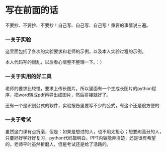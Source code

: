 # 写在前面的话

不要抄、不要抄、不要抄！自己写、自己写、自己写！重要的事情说三遍。

### —关于实验

这里面包括了各次的实验要求和老师的示例，以及本人实验过程的示例。

本人代码写的很乱，以后看心情整不整理一下。：）

### —关于实用的好工具

老师的要求比较怪，要求上传长图片。所以里面有一个生成长图片的python程序，把word转成pdf再导出成图片，然后拼接就好了。

还有一个是识别公式的软件，实验报告里要写不少的公式，有这个还是很方便的

### —关于考试

虽然这门课有点折磨，但是：如果是想过的人，也不用太担心；想要刷高分的人，只要好好学好好复习，python代码敲明白，PPT内容能弄清楚，还是很有希望的。老师平时虽然折磨人，但是考试还是给了活路的。
